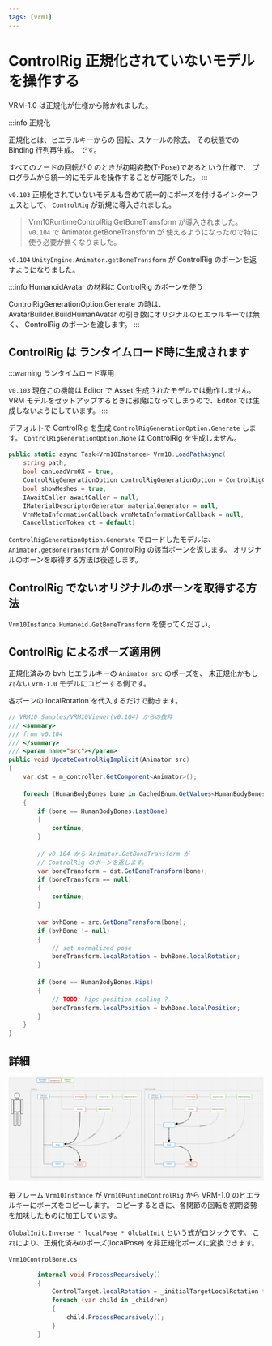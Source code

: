 ```yaml
---
tags: [vrm1]
---
```


# ControlRig 正規化されていないモデルを操作する

VRM-1.0 は正規化が仕様から除かれました。

:::info 正規化

正規化とは、ヒエラルキーからの 回転、スケールの除去。
その状態での Binding 行列再生成。
です。

すべてのノードの回転が 0 のときが初期姿勢(T-Pose)であるという仕様で、
プログラムから統一的にモデルを操作することが可能でした。
:::

`v0.103` 正規化されていないモデルも含めて統一的にポーズを付けるインターフェスとして、 `ControlRig` が新規に導入されました。

> Vrm10RuntimeControlRig.GetBoneTransform が導入されました。`v0.104` で Animator.getBoneTransform が
> 使えるようになったので特に使う必要が無くなりました。

`v0.104` `UnityEngine.Animator.getBoneTransform` が ControlRig のボーンを返すようになりました。

:::info HumanoidAvatar の材料に ControlRig のボーンを使う

ControlRigGenerationOption.Generate の時は、AvatarBuilder.BuildHumanAvatar の引き数にオリジナルのヒエラルキーでは無く、 ControlRig のボーンを渡します。
:::

## ControlRig は ランタイムロード時に生成されます

:::warning ランタイムロード専用

`v0.103` 現在この機能は Editor で Asset 生成されたモデルでは動作しません。
VRM モデルをセットアップするときに邪魔になってしまうので、Editor では生成しないようにしています。
:::

デフォルトで ControlRig を生成 `ControlRigGenerationOption.Generate` します。
`ControlRigGenerationOption.None` は ControlRig を生成しません。

```csharp
public static async Task<Vrm10Instance> Vrm10.LoadPathAsync(
    string path,
    bool canLoadVrm0X = true,
    ControlRigGenerationOption controlRigGenerationOption = ControlRigGenerationOption.Generate, // 👈
    bool showMeshes = true,
    IAwaitCaller awaitCaller = null,
    IMaterialDescriptorGenerator materialGenerator = null,
    VrmMetaInformationCallback vrmMetaInformationCallback = null,
    CancellationToken ct = default)
```

`ControlRigGenerationOption.Generate` でロードしたモデルは、 `Animator.getBoneTransform` が
ControlRig の該当ボーンを返します。
オリジナルのボーンを取得する方法は後述します。

## ControlRig でないオリジナルのボーンを取得する方法

`Vrm10Instance.Humanoid.GetBoneTransform` を使ってください。

## ControlRig によるポーズ適用例

正規化済みの bvh ヒエラルキーの `Animator src` のポーズを、
未正規化かもしれない `vrm-1.0` モデルにコピーする例です。

各ボーンの localRotation を代入するだけで動きます。

```csharp
// VRM10_Samples/VRM10Viewer(v0.104) からの抜粋
/// <summary>
/// from v0.104
/// </summary>
/// <param name="src"></param>
public void UpdateControlRigImplicit(Animator src)
{
    var dst = m_controller.GetComponent<Animator>();

    foreach (HumanBodyBones bone in CachedEnum.GetValues<HumanBodyBones>())
    {
        if (bone == HumanBodyBones.LastBone)
        {
            continue;
        }

        // v0.104 から Animator.GetBoneTransform が
        // ControlRig のボーンを返します。
        var boneTransform = dst.GetBoneTransform(bone);
        if (boneTransform == null)
        {
            continue;
        }

        var bvhBone = src.GetBoneTransform(bone);
        if (bvhBone != null)
        {
            // set normalized pose
            boneTransform.localRotation = bvhBone.localRotation;
        }

        if (bone == HumanBodyBones.Hips)
        {
            // TODO: hips position scaling ?
            boneTransform.localPosition = bvhBone.localPosition;
        }
    }
}
```

## 詳細

![ControlRig](./ControlRig.png)

毎フレーム `Vrm10Instance` が `Vrm10RuntimeControlRig` から VRM-1.0 のヒエラルキーにポーズをコピーします。
コピーするときに、各関節の回転を初期姿勢を加味したものに加工しています。

`GlobalInit.Inverse * localPose * GlobalInit` という式がロジックです。
これにより、正規化済みのポーズ(localPose) を非正規化ポーズに変換できます。

`Vrm10ControlBone.cs`

```csharp
        internal void ProcessRecursively()
        {
            ControlTarget.localRotation = _initialTargetLocalRotation * Quaternion.Inverse(_initialTargetGlobalRotation) * ControlBone.localRotation * _initialTargetGlobalRotation;
            foreach (var child in _children)
            {
                child.ProcessRecursively();
            }
        }
```
